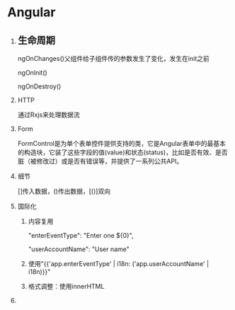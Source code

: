 # Angular

1. ## 生命周期

   ngOnChanges()父组件给子组件传的参数发生了变化，发生在init之前

   ngOnInit()

   ngOnDestroy()

2. HTTP

   通过Rxjs来处理数据流

3. Form

   FormControl是为单个表单控件提供支持的类，它是Angular表单中的最基本的构造块，它装了这些字段的值(value)和状态(status)，比如是否有效、是否脏（被修改过）或是否有错误等，并提供了一系列公共API。
   
3. 细节

   []传入数据，()传出数据，[()]双向
   
3. 国际化

   1. 内容复用
   
      "enterEventType": "Enter one ${0}",
   
      "userAccountName": "User name"
   
   2. 使用"{{'app.enterEventType' | i18n: ('app.userAccountName' | i18n)}}"
   
   3. 格式调整：使用innerHTML
   
3. 

   





